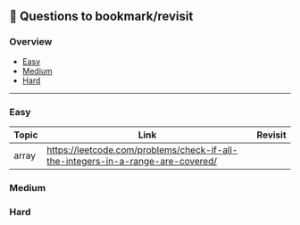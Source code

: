 ## 📌 Questions to bookmark/revisit

### Overview
- [Easy](#easy)
- [Medium](#medium)
- [Hard](#hard)
___
### Easy

|Topic| Link|Revisit|
|---|---|---|
| array |https://leetcode.com/problems/check-if-all-the-integers-in-a-range-are-covered/ |

### Medium


### Hard
